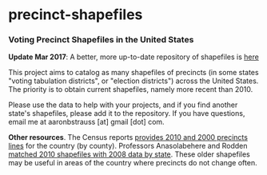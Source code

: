 precinct-shapefiles
===================

### Voting Precinct Shapefiles in the United States

**Update Mar 2017**: A better, more up-to-date repository of shapefiles is [here](https://github.com/nvkelso/election-geodata)

This project aims to catalog as many shapefiles of precincts (in some states "voting tabulation districts", or "election districts") across the United States. The priority is to obtain current shapefiles, namely more recent than 2010.

Please use the data to help with your projects, and if you find another state's shapefiles, please add it to the repository. If you have questions, email me at aaronbstrauss \[at\] gmail \[dot\] com.

**Other resources**. The Census reports [provides 2010 and 2000 precincts lines](http://ftp2.census.gov/geo/tiger/TIGER2010/VTD/) for the country (by county). Professors Anasolabehere and Rodden [matched 2010 shapefiles with 2008 data by state](http://projects.iq.harvard.edu/eda/data). These older shapefiles may be useful in areas of the country where precincts do not change often.


